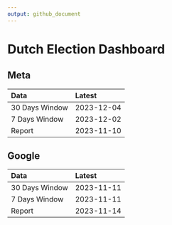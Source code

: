 ```yaml
---
output: github_document
---
```


# Dutch Election Dashboard



## Meta


|Data           |Latest     |
|:--------------|:----------|
|30 Days Window |2023-12-04 |
|7 Days Window  |2023-12-02 |
|Report         |2023-11-10 |

## Google


|Data           |Latest     |
|:--------------|:----------|
|30 Days Window |2023-11-11 |
|7 Days Window  |2023-11-11 |
|Report         |2023-11-14 |
